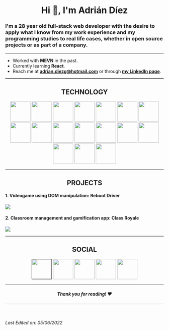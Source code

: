 <h1 align="center">Hi 👋, I'm Adrián Díez</h1>

<h3> I'm a 28 year old full-stack web developer with the desire to apply what I know from my work experience and my programming studies to real life cases, whether in open source projects or as part of a company. </h3>

---

- Worked with **MEVN** in the past.
- Currently learning **React**.
- Reach me at **adrian.diezg@hotmail.com** or through **[my LinkedIn page](https://www.linkedin.com/in/adrian-diez-gp)**.

---

<h2 align="center"> TECHNOLOGY </h2>
<p align="center">

  <img src="https://cdn.jsdelivr.net/gh/devicons/devicon/icons/html5/html5-original-wordmark.svg" style="height: 4rem;"/>
  <img src="https://cdn.jsdelivr.net/gh/devicons/devicon/icons/css3/css3-original-wordmark.svg" style="height: 4rem;"/>
  <img src="https://cdn.jsdelivr.net/gh/devicons/devicon/icons/javascript/javascript-plain.svg" style="height: 4rem;"/>
  <img src="https://cdn.jsdelivr.net/gh/devicons/devicon/icons/bootstrap/bootstrap-plain-wordmark.svg"  style="height: 4rem;"/>
  <img src="https://cdn.jsdelivr.net/gh/devicons/devicon/icons/npm/npm-original-wordmark.svg" style="height: 4rem;"/>
  <img src="https://cdn.jsdelivr.net/gh/devicons/devicon/icons/nodejs/nodejs-original-wordmark.svg" style="height:4rem;"/>

  <img src="https://cdn.jsdelivr.net/gh/devicons/devicon/icons/vuejs/vuejs-original.svg" style="height: 4rem;"/>
  <img src="https://cdn.jsdelivr.net/gh/devicons/devicon/icons/vuetify/vuetify-original.svg" style="height: 4rem;"/>
 
  <img src="https://cdn.jsdelivr.net/gh/devicons/devicon/icons/python/python-original.svg"  style="height: 4rem;"/>
  <img src="https://cdn.jsdelivr.net/gh/devicons/devicon/icons/pandas/pandas-original-wordmark.svg" style="height: 4rem;"/>
  <img src="https://cdn.jsdelivr.net/gh/devicons/devicon/icons/matlab/matlab-original.svg" style="height: 4rem;"/>
  
  <img src="https://cdn.jsdelivr.net/gh/devicons/devicon/icons/express/express-original-wordmark.svg" style="height: 4rem;"/>
  <img src="https://cdn.jsdelivr.net/gh/devicons/devicon/icons/mongodb/mongodb-original-wordmark.svg" style="height: 4rem;"/>
  <img src="https://cdn.jsdelivr.net/gh/devicons/devicon/icons/mysql/mysql-original-wordmark.svg" style="height:4rem;"/>
          
  
  <img src="https://cdn.jsdelivr.net/gh/devicons/devicon/icons/git/git-plain.svg" style="height: 4rem"/>
  <img src="https://cdn.jsdelivr.net/gh/devicons/devicon/icons/github/github-original-wordmark.svg" style="height: 4rem;"/>
  
  
  <img src="https://cdn.jsdelivr.net/gh/devicons/devicon/icons/heroku/heroku-plain-wordmark.svg" style="height:4rem;"/>
    
</p>
  
---  
  
<h2 align="center"> PROJECTS </h2>

<h4>1. Videogame using DOM manipulation: <strong>Reboot Driver</strong></h4>

<a href="https://jonathanpmelian.github.io/RebootDriver/"><img src="https://user-images.githubusercontent.com/89730979/144331017-5f802663-49fd-4c0e-b9f6-9af132147c4a.png"> </a>


<h4>2. Classroom management and gamification app: Class Royale</h4>
<a href="https://class-royale.netlify.app/"><img src="https://i.gyazo.com/4dd9a82f79c2e165c3688966d31b0c87.gif"> </a>

---

<h2 align="center"> SOCIAL </h2>
<p align="center">
<a href="" ><img src="https://cdn.jsdelivr.net/gh/devicons/devicon/icons/linkedin/linkedin-original.svg" style="height: 4rem""></a> 
<img src="https://mulder-onions.com/wp-content/uploads/2017/02/White-square.jpg" style="height:4rem;">
<a href="https://www.hackerrank.com/adrian_diezg" ><img src="https://upload.wikimedia.org/wikipedia/commons/thumb/4/40/HackerRank_Icon-1000px.png/220px-HackerRank_Icon-1000px.png" style="height:4rem;"></a>  
<img src="https://mulder-onions.com/wp-content/uploads/2017/02/White-square.jpg" style="height:4rem;">
<a href="https://www.instagram.com/dieztefano/" ><img src="https://upload.wikimedia.org/wikipedia/commons/thumb/e/e7/Instagram_logo_2016.svg/2048px-Instagram_logo_2016.svg.png" style="height:4rem;"></a>  
 </p> 
  
---
<h5 align="center">Thank you for reading! ❤️</h5>

---
<br/>  
  <h6>Last Edited on: 05/06/2022</h6>

